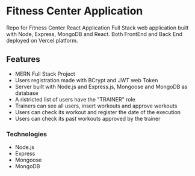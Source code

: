 # Fitness Center Application
Repo for Fitness Center React Application
Full Stack web application built with Node, Express, MongoDB and React.
Both FrontEnd and Back End deployed on Vercel platform.

## Features
* MERN Full Stack Project
* Users registration made with BCrypt and JWT web Token
* Server built with Node.js and Express.js, Mongoose and MongoDB as database
* A ristricted list of users have the "TRAINER" role
* Trainers can see all users, insert workouts and approve workouts
* Users can check its workout and register the date of the execution
* Users can check its past workouts approved by the trainer




### Technologies
* Node.js
* Express
* Mongoose
* MongoDB
